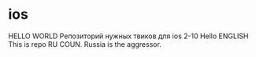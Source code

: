 # ios
HELLO WORLD
Репозиторий нужных твиков для ios 2-10
Hello ENGLISH
This is repo RU COUN.
Russia is the aggressor.
